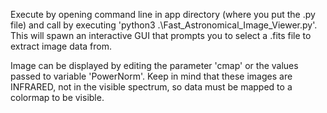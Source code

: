 Execute by opening command line in app directory (where you put the .py file) and call by executing 'python3 .\Fast_Astronomical_Image_Viewer.py'. This will spawn an interactive GUI that prompts you to select a .fits file to extract image data from.

Image can be displayed by editing the parameter 'cmap' or the values passed to variable 'PowerNorm'. Keep in mind that these images are INFRARED, not in the visible spectrum, so data must be mapped to a colormap to be visible. 
